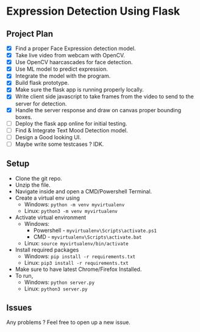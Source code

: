 # Expression Detection Using Flask

## Project Plan

- [x] Find a proper Face Expression detection model.
- [x] Take live video from webcam with OpenCV.
- [x] Use OpenCV haarcascades for face detection.
- [x] Use ML model to predict expression.
- [x] Integrate the model with the program.
- [x] Build flask prototype.
- [x] Make sure the flask app is running properly locally.
- [x] Write client side javascript to take frames from the video to send to the server for detection.
- [x] Handle the server response and draw on canvas proper bounding boxes.
- [ ] Deploy the flask app online for initial testing.
- [ ] Find & Integrate Text Mood Detection model.
- [ ] Design a Good looking UI.
- [ ] Maybe write some testcases ? IDK.

## Setup

* Clone the git repo.
* Unzip the file.
* Navigate inside and open a CMD/Powershell Terminal.
* Create a virtual env using 
    * Windows: `python -m venv myvirtualenv`
    * Linux: `python3 -m venv myvirtualenv`
* Activate virtual environment
    * Windows: 
        * Powershell - `myvirtualenv\Scripts\activate.ps1`
        * CMD - `myvirtualenv\Scripts\activate.bat`
    * Linux: `source myvirtualenv/bin/activate`
* Install required packages
    * Windows: `pip install -r requirements.txt`
    * Linux: `pip3 install -r requirements.txt`
* Make sure to have latest Chrome/Firefox Installed.
* To run, 
    * Windows: `python server.py`
    * Linux: `python3 server.py`

## Issues
Any problems ? Feel free to open up a new issue.
